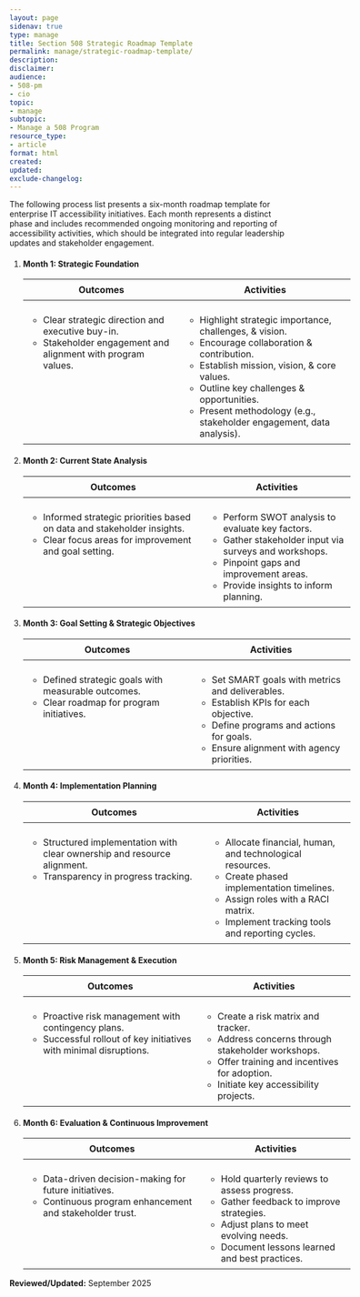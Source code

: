 ```yaml
---
layout: page
sidenav: true
type: manage
title: Section 508 Strategic Roadmap Template
permalink: manage/strategic-roadmap-template/
description: 
disclaimer: 
audience: 
- 508-pm
- cio
topic: 
- manage
subtopic: 
- Manage a 508 Program
resource_type: 
- article
format: html
created: 
updated: 
exclude-changelog: 
---
```

The following process list presents a six-month roadmap template for enterprise IT accessibility initiatives. Each month represents a distinct phase and includes recommended ongoing monitoring and reporting of accessibility activities, which should be integrated into regular leadership updates and stakeholder engagement.

<ol class="usa-process-list">
  <!-- Month 1 -->
  <li class="usa-process-list__item">
    <h4 class="usa-process-list__heading">Month 1: Strategic Foundation</h4>
    <div class="process-item__table-wrapper">
    <table class="usa-table">
      <thead>
        <tr>
          <th scope="col">Outcomes</th>
          <th scope="col">Activities</th>
        </tr>
      </thead>
      <tbody>
        <tr>
          <td>
            <ul>
              <li>Clear strategic direction and executive buy-in.</li>
              <li>Stakeholder engagement and alignment with program values.</li>
            </ul>
          </td>
          <td>
            <ul>
              <li>Highlight strategic importance, challenges, &amp; vision.</li>
              <li>Encourage collaboration &amp; contribution.</li>
              <li>Establish mission, vision, &amp; core values.</li>
              <li>Outline key challenges &amp; opportunities.</li>
              <li>Present methodology (e.g., stakeholder engagement, data analysis).</li>
            </ul>     
          </td>
        </tr>
      </tbody>
    </table>
    </div>
  </li>

  <!-- Month 2 -->
  <li class="usa-process-list__item">
    <h4 class="usa-process-list__heading">Month 2: Current State Analysis</h4>
    <div class="process-item__table-wrapper">
    <table class="usa-table">
      <thead>
        <tr>
          <th scope="col">Outcomes</th>
          <th scope="col">Activities</th>
        </tr>
      </thead>
      <tbody>
        <tr>
          <td>
            <ul>
              <li>Informed strategic priorities based on data and stakeholder insights.</li>
              <li>Clear focus areas for improvement and goal setting.</li>
            </ul>
          </td>
          <td>
            <ul>
              <li>Perform SWOT analysis to evaluate key factors.</li>
              <li>Gather stakeholder input via surveys and workshops.</li>
              <li>Pinpoint gaps and improvement areas.</li>
              <li>Provide insights to inform planning.</li>
            </ul>
          </td>
        </tr>
      </tbody>
    </table>
    </div>
  </li>

  <!-- Month 3 -->
  <li class="usa-process-list__item">
    <h4 class="usa-process-list__heading">Month 3: Goal Setting & Strategic Objectives</h4>
   <div class="process-item__table-wrapper">
   <table class="usa-table">
      <thead>
        <tr>
          <th scope="col">Outcomes</th>
          <th scope="col">Activities</th>
        </tr>
      </thead>
      <tbody>
        <tr>
          <td>
            <ul>
              <li>Defined strategic goals with measurable outcomes.</li>
              <li>Clear roadmap for program initiatives.</li>
            </ul>          
          </td>
          <td>
            <ul>
              <li>Set SMART goals with metrics and deliverables.</li>
              <li>Establish KPIs for each objective.</li>
              <li>Define programs and actions for goals.</li>
              <li>Ensure alignment with agency priorities.</li>
            </ul>          
          </td>
        </tr>
      </tbody>
    </table>
    </div>
  </li>

  <!-- Month 4 -->
  <li class="usa-process-list__item">
    <h4 class="usa-process-list__heading">Month 4: Implementation Planning</h4>
    <div class="process-item__table-wrapper">
    <table class="usa-table">
      <thead>
        <tr>
          <th scope="col">Outcomes</th>
          <th scope="col">Activities</th>
        </tr>
      </thead>
      <tbody>
        <tr>
          <td>
            <ul>
              <li>Structured implementation with clear ownership and resource alignment.</li>
              <li>Transparency in progress tracking.</li>
            </ul>         
          </td>
          <td>
            <ul>
              <li>Allocate financial, human, and technological resources.</li>
              <li>Create phased implementation timelines.</li>
              <li>Assign roles with a RACI matrix.</li>
              <li>Implement tracking tools and reporting cycles.</li>
            </ul>          
          </td>
        </tr>
      </tbody>
    </table>
    </div>
  </li>

  <!-- Month 5 -->
  <li class="usa-process-list__item">
    <h4 class="usa-process-list__heading">Month 5: Risk Management & Execution</h4>
    <div class="process-item__table-wrapper">
    <table class="usa-table">
      <thead>
        <tr>
          <th scope="col">Outcomes</th>
          <th scope="col">Activities</th>
        </tr>
      </thead>
      <tbody>
        <tr>
          <td>
            <ul>
              <li>Proactive risk management with contingency plans.</li>
              <li>Successful rollout of key initiatives with minimal disruptions.</li>
            </ul>          
          </td>
          <td>
            <ul>
              <li>Create a risk matrix and tracker.</li>
              <li>Address concerns through stakeholder workshops.</li>
              <li>Offer training and incentives for adoption.</li>
              <li>Initiate key accessibility projects.</li>
            </ul>          
          </td>
        </tr>
      </tbody>
    </table>
    </div>
  </li>

  <!-- Month 6 -->
  <li class="usa-process-list__item">
    <h4 class="usa-process-list__heading">Month 6: Evaluation & Continuous Improvement</h4>
    <div class="process-item__table-wrapper">
    <table class="usa-table">
      <thead>
        <tr>
          <th scope="col">Outcomes</th>
          <th scope="col">Activities</th>
        </tr>
      </thead>
      <tbody>
        <tr>
          <td>
            <ul>
              <li>Data-driven decision-making for future initiatives.</li>
              <li>Continuous program enhancement and stakeholder trust.</li>
            </ul>          
          </td>
          <td>
            <ul>
              <li>Hold quarterly reviews to assess progress.</li>
              <li>Gather feedback to improve strategies.</li>
              <li>Adjust plans to meet evolving needs.</li>
              <li>Document lessons learned and best practices.</li>
            </ul>          
          </td>
        </tr>
      </tbody>
    </table>
    </div>
  </li>
</ol>

**Reviewed/Updated:** September 2025

<style>
    :root {
  --process-gutter-width: 6rem; /* adjust to match your reserved space */
}

.process-item__table-wrapper {
  width: calc(100% + var(--process-gutter-width));
  margin-right: calc(var(--process-gutter-width) * -1);
  box-sizing: border-box;
}

.process-item__table-wrapper .usa-table {
  width: 100%;
  max-width: 100%;
  table-layout: fixed; /* keeps columns balanced */
}

.process-item__table-wrapper .usa-table th,
.process-item__table-wrapper .usa-table td {
  white-space: normal;
  word-break: break-word;
  vertical-align: top;
  padding: .5rem;
}

/* remove the default right padding so content can expand fully */
.usa-process-list__item {
  padding-right: 0 !important;
}

/* make the table fill all available width */
.usa-process-list__item .usa-table {
  width: 100% !important;
  max-width: 100% !important;
  table-layout: fixed;
}
</style>